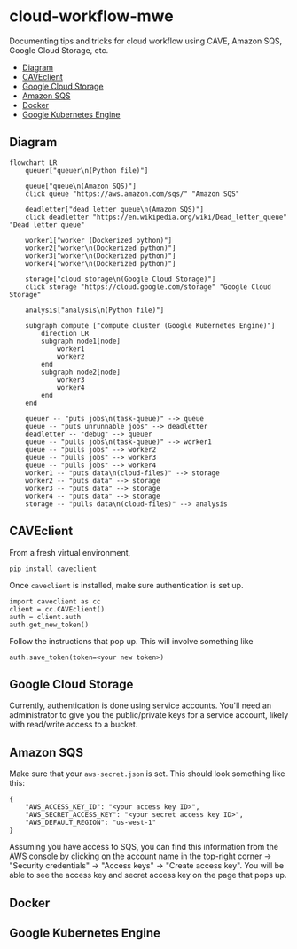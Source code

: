 # cloud-workflow-mwe <!-- omit in toc -->

Documenting tips and tricks for cloud workflow using CAVE, Amazon SQS, Google Cloud Storage, etc.

- [Diagram](#diagram)
- [CAVEclient](#caveclient)
- [Google Cloud Storage](#google-cloud-storage)
- [Amazon SQS](#amazon-sqs)
- [Docker](#docker)
- [Google Kubernetes Engine](#google-kubernetes-engine)

## Diagram

```mermaid
flowchart LR
    queuer["queuer\n(Python file)"]

    queue["queue\n(Amazon SQS)"]
    click queue "https://aws.amazon.com/sqs/" "Amazon SQS"

    deadletter["dead letter queue\n(Amazon SQS)"]
    click deadletter "https://en.wikipedia.org/wiki/Dead_letter_queue" "Dead letter queue"

    worker1["worker (Dockerized python)"]
    worker2["worker\n(Dockerized python)"]
    worker3["worker\n(Dockerized python)"]
    worker4["worker\n(Dockerized python)"]

    storage["cloud storage\n(Google Cloud Storage)"]
    click storage "https://cloud.google.com/storage" "Google Cloud Storage"

    analysis["analysis\n(Python file)"]

    subgraph compute ["compute cluster (Google Kubernetes Engine)"]
        direction LR
        subgraph node1[node]
            worker1
            worker2
        end
        subgraph node2[node]
            worker3
            worker4
        end
    end

    queuer -- "puts jobs\n(task-queue)" --> queue
    queue -- "puts unrunnable jobs" --> deadletter
    deadletter -- "debug" --> queuer
    queue -- "pulls jobs\n(task-queue)" --> worker1
    queue -- "pulls jobs" --> worker2
    queue -- "pulls jobs" --> worker3
    queue -- "pulls jobs" --> worker4
    worker1 -- "puts data\n(cloud-files)" --> storage
    worker2 -- "puts data" --> storage
    worker3 -- "puts data" --> storage
    worker4 -- "puts data" --> storage
    storage -- "pulls data\n(cloud-files)" --> analysis
```

## CAVEclient

From a fresh virtual environment,

```
pip install caveclient
```

Once `caveclient` is installed, make sure authentication is set up.

```
import caveclient as cc
client = cc.CAVEclient()
auth = client.auth
auth.get_new_token()
```

Follow the instructions that pop up. This will involve something like

```
auth.save_token(token=<your new token>)
```

## Google Cloud Storage

Currently, authentication is done using service accounts. You'll need an administrator to give you
the public/private keys for a service account, likely with read/write access to a bucket.

## Amazon SQS

Make sure that your `aws-secret.json` is set. This should look something like this:

```
{
    "AWS_ACCESS_KEY_ID": "<your access key ID>",
    "AWS_SECRET_ACCESS_KEY": "<your secret access key ID>",
    "AWS_DEFAULT_REGION": "us-west-1"
}
```

Assuming you have access to SQS, you can find this information from the AWS console by
clicking on the account name in the top-right corner -> "Security credentials" -> "Access keys" ->
"Create access key". You will be able to see the access key and secret access key on the page that pops up.

## Docker

## Google Kubernetes Engine
